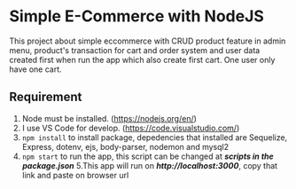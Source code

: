 # Simple E-Commerce with NodeJS

  This project about simple eccommerce with CRUD product feature in admin menu,
product's transaction for cart and order system
and user data created first when run the app which also create first cart.
One user only have one cart.

## Requirement
1. Node must be installed. (https://nodejs.org/en/)
2. I use VS Code for develop. (https://code.visualstudio.com/)
3. ```npm install``` to install package,
  depedencies that installed are Sequelize, Express, dotenv, ejs, body-parser, nodemon and mysql2
4. ```npm start``` to run the app,
  this script can be changed at ***scripts in the package.json***
5.This app will run on ***http://localhost:3000***, copy that link and paste on browser url
